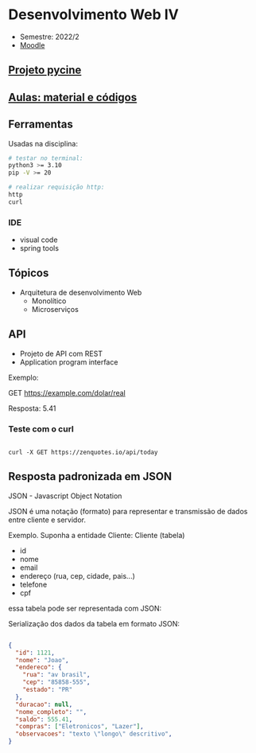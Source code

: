 # Desenvolvimento Web IV

- Semestre: 2022/2
- [Moodle](https://ava.ifpr.edu.br/course/view.php?id=9383)


## [Projeto pycine](http://github.com/fscheidt/pycine)


## [Aulas: material e códigos](aulas/)


## Ferramentas
Usadas na disciplina:

```bash
# testar no terminal:
python3 >= 3.10
pip -V >= 20

# realizar requisição http:
http
curl
```
### IDE
- visual code
- spring tools

## Tópicos
- Arquitetura de desenvolvimento Web
  - Monolítico
  - Microserviços

## API
- Projeto de API com REST
- Application program interface

Exemplo:

GET https://example.com/dolar/real

Resposta:
5.41

### Teste com o curl

```

curl -X GET https://zenquotes.io/api/today

```



## Resposta padronizada em JSON
JSON - Javascript Object Notation

JSON é uma notação (formato) para representar e transmissão de dados entre cliente e servidor.

Exemplo. Suponha a entidade Cliente:
Cliente (tabela)
- id
- nome
- email
- endereço (rua, cep, cidade, pais...)
- telefone
- cpf

essa tabela pode ser representada com JSON:
 
Serialização dos dados da tabela em 
formato JSON:

```json

{
  "id": 1121,
  "nome": "Joao",
  "endereco": {
    "rua": "av brasil",
    "cep": "85858-555",
    "estado": "PR"
  },
  "duracao": null,
  "nome_completo": "",
  "saldo": 555.41,
  "compras": ["Eletronicos", "Lazer"],
  "observacoes": "texto \"longo\" descritivo",
}

```

